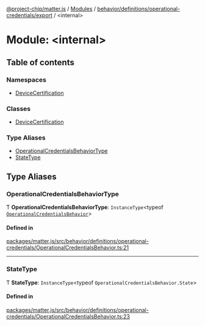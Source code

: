[@project-chip/matter.js](../README.md) / [Modules](../modules.md) / [behavior/definitions/operational-credentials/export](behavior_definitions_operational_credentials_export.md) / \<internal\>

# Module: \<internal\>

## Table of contents

### Namespaces

- [DeviceCertification](behavior_definitions_operational_credentials_export._internal_.DeviceCertification.md)

### Classes

- [DeviceCertification](../classes/behavior_definitions_operational_credentials_export._internal_.DeviceCertification-1.md)

### Type Aliases

- [OperationalCredentialsBehaviorType](behavior_definitions_operational_credentials_export._internal_.md#operationalcredentialsbehaviortype)
- [StateType](behavior_definitions_operational_credentials_export._internal_.md#statetype)

## Type Aliases

### OperationalCredentialsBehaviorType

Ƭ **OperationalCredentialsBehaviorType**: `InstanceType`\<typeof [`OperationalCredentialsBehavior`](behavior_definitions_operational_credentials_export.md#operationalcredentialsbehavior)\>

#### Defined in

[packages/matter.js/src/behavior/definitions/operational-credentials/OperationalCredentialsBehavior.ts:21](https://github.com/project-chip/matter.js/blob/0c058ae17fdba4c0b89b8b13c309011d51782299/packages/matter.js/src/behavior/definitions/operational-credentials/OperationalCredentialsBehavior.ts#L21)

___

### StateType

Ƭ **StateType**: `InstanceType`\<typeof `OperationalCredentialsBehavior.State`\>

#### Defined in

[packages/matter.js/src/behavior/definitions/operational-credentials/OperationalCredentialsBehavior.ts:23](https://github.com/project-chip/matter.js/blob/0c058ae17fdba4c0b89b8b13c309011d51782299/packages/matter.js/src/behavior/definitions/operational-credentials/OperationalCredentialsBehavior.ts#L23)
